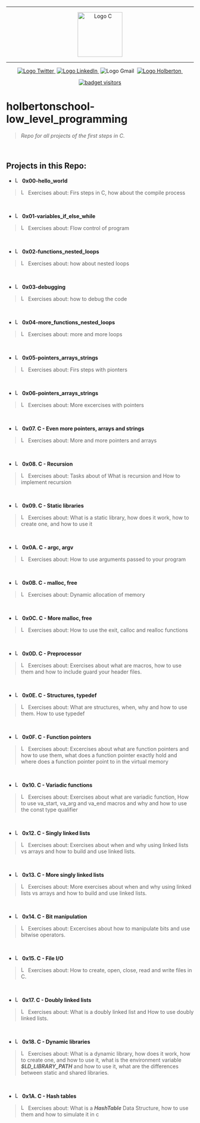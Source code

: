 <div align=center>

<hr />
<img src="https://raw.githubusercontent.com/jepez90/jepez90.github.io/master/img/Readme_media/logoC.svg" alt="Logo C" height="120" style="max-width:80%;">
<hr />
<a href="https://twitter.com/Jepez90"><img src="https://img.shields.io/twitter/url?label=%40Jepez90&style=social&url=https%3A%2F%2Ftwitter.com%2FJepez90" alt="Logo Twitter">&nbsp;</a>
<a href="https://www.linkedin.com/in/jerson-p%C3%A9rez-010059a4/"><img src="https://img.shields.io/badge/jepez90-%230077B5.svg?&logo=linkedin&logoColor=white" alt="Logo LinkedIn">&nbsp;</a>
<img src="https://img.shields.io/badge/jepez90-white?style=flat&logo=gmail" alt="Logo Gmail">&nbsp;
<a href="https://twitter.com/HolbertonCOL"><img src="https://img.shields.io/badge/Holberton_School-red" alt="Logo Holberton">&nbsp;</a>

<a href="https://github.com/jepez90"><img src="https://visitor-badge.glitch.me/badge?page_id=jepez90.lowlevel" alt="badget visitors"></a>
</div>

# holbertonschool-low_level_programming

 > *Repo for all projects of the first steps in C.*

<br />

## Projects in this Repo:

* <img src="https://raw.githubusercontent.com/jepez90/jepez90.github.io/master/img/Readme_media/logo_folder.svg" alt="Logo Folder" height="15"> **0x00-hello_world**<br />
> <img src="https://raw.githubusercontent.com/jepez90/jepez90.github.io/master/img/Readme_media/logoC.svg" alt="Logo C" height="15"> Exercises about:
Firs steps in C, how about the compile process

<br />

* <img src="https://raw.githubusercontent.com/jepez90/jepez90.github.io/master/img/Readme_media/logo_folder.svg" alt="Logo Folder" height="15"> **0x01-variables_if_else_while**<br />
> <img src="https://raw.githubusercontent.com/jepez90/jepez90.github.io/master/img/Readme_media/logoC.svg" alt="Logo C" height="15"> Exercises about:
Flow control of program

<br />

* <img src="https://raw.githubusercontent.com/jepez90/jepez90.github.io/master/img/Readme_media/logo_folder.svg" alt="Logo Folder" height="15"> **0x02-functions_nested_loops**<br />
> <img src="https://raw.githubusercontent.com/jepez90/jepez90.github.io/master/img/Readme_media/logoC.svg" alt="Logo C" height="15"> Exercises about:
how about nested loops

<br />

* <img src="https://raw.githubusercontent.com/jepez90/jepez90.github.io/master/img/Readme_media/logo_folder.svg" alt="Logo Folder" height="15"> **0x03-debugging**<br />
> <img src="https://raw.githubusercontent.com/jepez90/jepez90.github.io/master/img/Readme_media/logoC.svg" alt="Logo C" height="15"> Exercises about:
how to debug the code

<br />

* <img src="https://raw.githubusercontent.com/jepez90/jepez90.github.io/master/img/Readme_media/logo_folder.svg" alt="Logo Folder" height="15"> **0x04-more_functions_nested_loops**<br />
> <img src="https://raw.githubusercontent.com/jepez90/jepez90.github.io/master/img/Readme_media/logoC.svg" alt="Logo C" height="15"> Exercises about:
more and more loops

<br />

* <img src="https://raw.githubusercontent.com/jepez90/jepez90.github.io/master/img/Readme_media/logo_folder.svg" alt="Logo Folder" height="15"> **0x05-pointers_arrays_strings**<br />
> <img src="https://raw.githubusercontent.com/jepez90/jepez90.github.io/master/img/Readme_media/logoC.svg" alt="Logo C" height="15"> Exercises about:
Firs steps with pionters

<br />

* <img src="https://raw.githubusercontent.com/jepez90/jepez90.github.io/master/img/Readme_media/logo_folder.svg" alt="Logo Folder" height="15"> **0x06-pointers_arrays_strings**<br />
> <img src="https://raw.githubusercontent.com/jepez90/jepez90.github.io/master/img/Readme_media/logoC.svg" alt="Logo C" height="15"> Exercises about:
More excercises with pointers

<br />

* <img src="https://raw.githubusercontent.com/jepez90/jepez90.github.io/master/img/Readme_media/logo_folder.svg" alt="Logo Folder" height="15"> **0x07. C - Even more pointers, arrays and strings**<br />
> <img src="https://raw.githubusercontent.com/jepez90/jepez90.github.io/master/img/Readme_media/logoC.svg" alt="Logo C" height="15"> Exercises about:
More and more pointers and arrays

<br />

* <img src="https://raw.githubusercontent.com/jepez90/jepez90.github.io/master/img/Readme_media/logo_folder.svg" alt="Logo Folder" height="15"> **0x08. C - Recursion**<br />
> <img src="https://raw.githubusercontent.com/jepez90/jepez90.github.io/master/img/Readme_media/logoC.svg" alt="Logo C" height="15"> Exercises about:
Tasks about of What is recursion and How to implement recursion

<br />

* <img src="https://raw.githubusercontent.com/jepez90/jepez90.github.io/master/img/Readme_media/logo_folder.svg" alt="Logo Folder" height="15"> **0x09. C - Static libraries**<br />
> <img src="https://raw.githubusercontent.com/jepez90/jepez90.github.io/master/img/Readme_media/logoC.svg" alt="Logo C" height="15"> Exercises about:
What is a static library, how does it work, how to create one, and how to use it

<br />

* <img src="https://raw.githubusercontent.com/jepez90/jepez90.github.io/master/img/Readme_media/logo_folder.svg" alt="Logo Folder" height="15"> **0x0A. C - argc, argv**<br />
> <img src="https://raw.githubusercontent.com/jepez90/jepez90.github.io/master/img/Readme_media/logoC.svg" alt="Logo C" height="15"> Exercises about:
How to use arguments passed to your program

<br />

* <img src="https://raw.githubusercontent.com/jepez90/jepez90.github.io/master/img/Readme_media/logo_folder.svg" alt="Logo Folder" height="15"> **0x0B. C - malloc, free**<br />
> <img src="https://raw.githubusercontent.com/jepez90/jepez90.github.io/master/img/Readme_media/logoC.svg" alt="Logo C" height="15"> Exercises about:
Dynamic allocation of memory

<br />

* <img src="https://raw.githubusercontent.com/jepez90/jepez90.github.io/master/img/Readme_media/logo_folder.svg" alt="Logo Folder" height="15"> **0x0C. C - More malloc, free**<br />
> <img src="https://raw.githubusercontent.com/jepez90/jepez90.github.io/master/img/Readme_media/logoC.svg" alt="Logo C" height="15"> Exercises about:
How to use the exit, calloc and realloc functions

<br />

* <img src="https://raw.githubusercontent.com/jepez90/jepez90.github.io/master/img/Readme_media/logo_folder.svg" alt="Logo Folder" height="15"> **0x0D. C - Preprocessor**<br />
> <img src="https://raw.githubusercontent.com/jepez90/jepez90.github.io/master/img/Readme_media/logoC.svg" alt="Logo C" height="15"> Exercises about:
Exercises about what are macros, how to use them and how to include guard your header files.

<br />

* <img src="https://raw.githubusercontent.com/jepez90/jepez90.github.io/master/img/Readme_media/logo_folder.svg" alt="Logo Folder" height="15"> **0x0E. C - Structures, typedef**<br />
> <img src="https://raw.githubusercontent.com/jepez90/jepez90.github.io/master/img/Readme_media/logoC.svg" alt="Logo C" height="15"> Exercises about:
What are structures, when, why and how to use them. How to use typedef

<br />

* <img src="https://raw.githubusercontent.com/jepez90/jepez90.github.io/master/img/Readme_media/logo_folder.svg" alt="Logo Folder" height="15"> **0x0F. C - Function pointers**<br />
> <img src="https://raw.githubusercontent.com/jepez90/jepez90.github.io/master/img/Readme_media/logoC.svg" alt="Logo C" height="15"> Exercises about:
Excercises about what are function pointers and how to use them, what does a function pointer exactly hold and where does a function pointer point to in the virtual memory

<br />

* <img src="https://raw.githubusercontent.com/jepez90/jepez90.github.io/master/img/Readme_media/logo_folder.svg" alt="Logo Folder" height="15"> **0x10. C - Variadic functions**<br />
> <img src="https://raw.githubusercontent.com/jepez90/jepez90.github.io/master/img/Readme_media/logoC.svg" alt="Logo C" height="15"> Exercises about:
Exercises about what are variadic function, How to use va_start, va_arg and va_end macros and why and how to use the const type qualifier

<br />

* <img src="https://raw.githubusercontent.com/jepez90/jepez90.github.io/master/img/Readme_media/logo_folder.svg" alt="Logo Folder" height="15"> **0x12. C - Singly linked lists**<br />
> <img src="https://raw.githubusercontent.com/jepez90/jepez90.github.io/master/img/Readme_media/logoC.svg" alt="Logo C" height="15"> Exercises about:
Exercises about when and why using linked lists vs arrays and how to build and use linked lists.

<br />

* <img src="https://raw.githubusercontent.com/jepez90/jepez90.github.io/master/img/Readme_media/logo_folder.svg" alt="Logo Folder" height="15"> **0x13. C - More singly linked lists**<br />
> <img src="https://raw.githubusercontent.com/jepez90/jepez90.github.io/master/img/Readme_media/logoC.svg" alt="Logo C" height="15"> Exercises about:
More exercises about when and why using linked lists vs arrays and how to build and use linked lists.

<br />

* <img src="https://raw.githubusercontent.com/jepez90/jepez90.github.io/master/img/Readme_media/logo_folder.svg" alt="Logo Folder" height="15"> **0x14. C - Bit manipulation**<br />
> <img src="https://raw.githubusercontent.com/jepez90/jepez90.github.io/master/img/Readme_media/logoC.svg" alt="Logo C" height="15"> Exercises about:
Excercises about how to manipulate bits and use bitwise operators.

<br />

* <img src="https://raw.githubusercontent.com/jepez90/jepez90.github.io/master/img/Readme_media/logo_folder.svg" alt="Logo Folder" height="15"> **0x15. C - File I/O**<br />
> <img src="https://raw.githubusercontent.com/jepez90/jepez90.github.io/master/img/Readme_media/logoC.svg" alt="Logo C" height="15"> Exercises about:
How to create, open, close, read and write files in C.

<br />

* <img src="https://raw.githubusercontent.com/jepez90/jepez90.github.io/master/img/Readme_media/logo_folder.svg" alt="Logo Folder" height="15"> **0x17. C - Doubly linked lists**<br />
> <img src="https://raw.githubusercontent.com/jepez90/jepez90.github.io/master/img/Readme_media/logoC.svg" alt="Logo C" height="15"> Exercises about:
What is a doubly linked list and How to use doubly linked lists.

<br />

* <img src="https://raw.githubusercontent.com/jepez90/jepez90.github.io/master/img/Readme_media/logo_folder.svg" alt="Logo Folder" height="15"> **0x18. C - Dynamic libraries**<br />
> <img src="https://raw.githubusercontent.com/jepez90/jepez90.github.io/master/img/Readme_media/logoC.svg" alt="Logo C" height="15"> Exercises about:
What is a dynamic library, how does it work, how to create one, and how to use it, what is the environment variable ***$LD_LIBRARY_PATH*** and how to use it, what are the differences between static and shared libraries.

<br />

* <img src="https://raw.githubusercontent.com/jepez90/jepez90.github.io/master/img/Readme_media/logo_folder.svg" alt="Logo Folder" height="15"> **0x1A. C - Hash tables**<br />
> <img src="https://raw.githubusercontent.com/jepez90/jepez90.github.io/master/img/Readme_media/logoC.svg" alt="Logo C" height="15"> Exercises about:
What is a ***HashTable*** Data Structure, how to use them and how to simulate it in c

<br />
